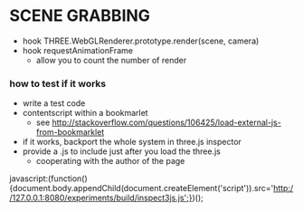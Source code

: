 # SCENE GRABBING
- hook THREE.WebGLRenderer.prototype.render(scene, camera)
- hook requestAnimationFrame
  - allow you to count the number of render


### how to test if it works
- write a test code
- contentscript within a bookmarlet
  - see http://stackoverflow.com/questions/106425/load-external-js-from-bookmarklet
- if it works, backport the whole system in three.js inspector
- provide a .js to include just after you load the three.js
  - cooperating with the author of the page

javascript:(function(){document.body.appendChild(document.createElement('script')).src='http://127.0.0.1:8080/experiments/build/inspect3js.js';})();
